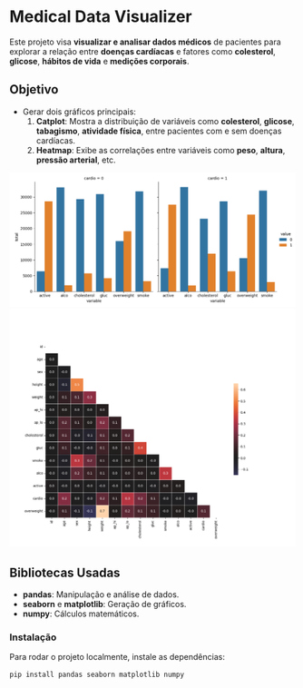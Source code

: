 # Medical Data Visualizer

Este projeto visa **visualizar e analisar dados médicos** de pacientes para explorar a relação entre **doenças cardíacas** e fatores como **colesterol**, **glicose**, **hábitos de vida** e **medições corporais**.

## Objetivo

- Gerar dois gráficos principais:
  1. **Catplot**: Mostra a distribuição de variáveis como **colesterol**, **glicose**, **tabagismo**, **atividade física**, entre pacientes com e sem doenças cardíacas.
  2. **Heatmap**: Exibe as correlações entre variáveis como **peso**, **altura**, **pressão arterial**, etc.

![Imagem](catplot.png)
![Imagem](heatmap.png)

## Bibliotecas Usadas

- **pandas**: Manipulação e análise de dados.
- **seaborn** e **matplotlib**: Geração de gráficos.
- **numpy**: Cálculos matemáticos.

### Instalação

Para rodar o projeto localmente, instale as dependências:

```bash
pip install pandas seaborn matplotlib numpy
